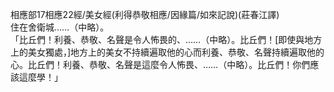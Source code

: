 相應部17相應22經/美女經(利得恭敬相應/因緣篇/如來記說)(莊春江譯)  
住在舍衛城……（中略）。  
「比丘們！利養、恭敬、名聲是令人怖畏的、……（中略）。比丘們！[即使與地方上的美女獨處，]地方上的美女不持續遍取他的心而利養、恭敬、名聲持續遍取他的心。比丘們！利養、恭敬、名聲是這麼令人怖畏、……（中略）。比丘們！你們應該這麼學！」  
  
  
